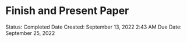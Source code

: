 # Finish and Present Paper

Status: Completed
Date Created: September 13, 2022 2:43 AM
Due Date: September 25, 2022